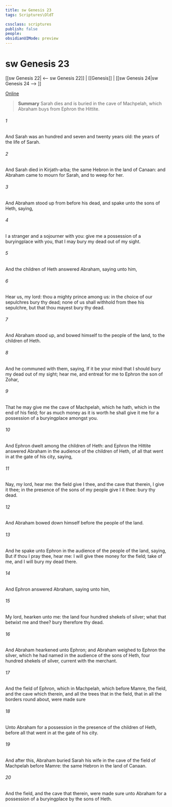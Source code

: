 ```yaml
---
title: sw Genesis 23
tags: Scriptures\OldT

cssclass: scriptures
publish: false
people:
obsidianUIMode: preview
---
```


# sw Genesis 23
[[sw Genesis 22| <-- sw Genesis 22]] | [[Genesis]] | [[sw Genesis 24|sw Genesis 24 --> ]]

[Online](https://churchofjesuschrist.org/study/scriptures/ot/gen/23?lang=eng)

> __Summary__
Sarah dies and is buried in the cave of Machpelah, which Abraham buys from Ephron the Hittite.

###### 1 
And Sarah was an hundred and seven and twenty years old:  the years of the life of Sarah.

###### 2 
And Sarah died in Kirjath-arba; the same  Hebron in the land of Canaan: and Abraham came to mourn for Sarah, and to weep for her.

###### 3 
And Abraham stood up from before his dead, and spake unto the sons of Heth, saying,

###### 4 
I  a stranger and a sojourner with you: give me a possession of a buryingplace with you, that I may bury my dead out of my sight.

###### 5 
And the children of Heth answered Abraham, saying unto him,

###### 6 
Hear us, my lord: thou  a mighty prince among us: in the choice of our sepulchres bury thy dead; none of us shall withhold from thee his sepulchre, but that thou mayest bury thy dead.

###### 7 
And Abraham stood up, and bowed himself to the people of the land,  to the children of Heth.

###### 8 
And he communed with them, saying, If it be your mind that I should bury my dead out of my sight; hear me, and entreat for me to Ephron the son of Zohar,

###### 9 
That he may give me the cave of Machpelah, which he hath, which  in the end of his field; for as much money as it is worth he shall give it me for a possession of a buryingplace amongst you.

###### 10 
And Ephron dwelt among the children of Heth: and Ephron the Hittite answered Abraham in the audience of the children of Heth,  of all that went in at the gate of his city, saying,

###### 11 
Nay, my lord, hear me: the field give I thee, and the cave that  therein, I give it thee; in the presence of the sons of my people give I it thee: bury thy dead.

###### 12 
And Abraham bowed down himself before the people of the land.

###### 13 
And he spake unto Ephron in the audience of the people of the land, saying, But if thou  I pray thee, hear me: I will give thee money for the field; take  of me, and I will bury my dead there.

###### 14 
And Ephron answered Abraham, saying unto him,

###### 15 
My lord, hearken unto me: the land  four hundred shekels of silver; what  that betwixt me and thee? bury therefore thy dead.

###### 16 
And Abraham hearkened unto Ephron; and Abraham weighed to Ephron the silver, which he had named in the audience of the sons of Heth, four hundred shekels of silver, current  with the merchant.

###### 17 
And the field of Ephron, which  in Machpelah, which  before Mamre, the field, and the cave which  therein, and all the trees that  in the field, that  in all the borders round about, were made sure

###### 18 
Unto Abraham for a possession in the presence of the children of Heth, before all that went in at the gate of his city.

###### 19 
And after this, Abraham buried Sarah his wife in the cave of the field of Machpelah before Mamre: the same  Hebron in the land of Canaan.

###### 20 
And the field, and the cave that  therein, were made sure unto Abraham for a possession of a buryingplace by the sons of Heth.

